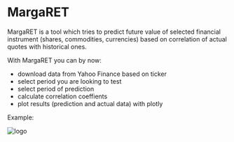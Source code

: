 # MargaRET
MargaRET is a tool which tries to predict future value of selected financial instrument (shares, commodities, currencies) based on correlation of actual quotes with historical ones. 

With MargaRET you can by now:
- download data from Yahoo Finance based on ticker 
- select period you are looking to test 
- select period of prediction
- calculate correlation coeffients
- plot results (prediction and actual data) with plotly 

Example: 


![logo](https://github.com/szymonnowak1do1/MargaRET/blob/master/example.png  "Example")
